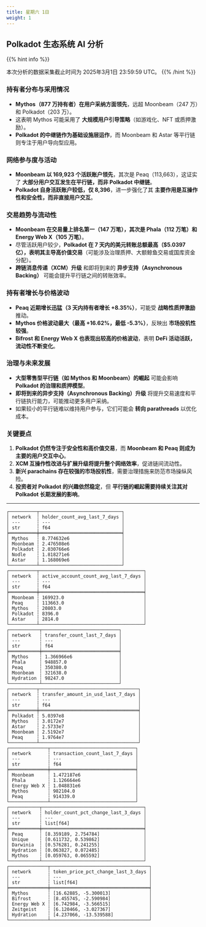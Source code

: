 ```yaml
---
title: 星期六 1日
weight: 1
---
```


## **Polkadot 生态系统 AI 分析**
{{% hint info %}}

本次分析的数据采集截止时间为 2025年3月1日 23:59:59 UTC。
{{% /hint %}}

### **持有者分布与采用情况**
- **Mythos（877 万持有者）在用户采纳方面领先**，远超 Moonbeam（247 万）和 Polkadot（203 万）。
- 这表明 Mythos 可能采用了 **大规模用户引导策略**（如游戏化、NFT 或质押激励）。
- **Polkadot 的中继链作为基础设施层运作**，而 Moonbeam 和 Astar 等平行链则专注于用户导向型应用。

### **网络参与度与活动**
- **Moonbeam 以 169,923 个活跃账户领先**，其次是 Peaq（113,663），这证实了 **大部分用户交互发生在平行链，而非 Polkadot 中继链**。
- **Polkadot 自身活跃账户较低，仅 8,396**，进一步强化了其 **主要作用是互操作性和安全性，而非直接用户交互**。

### **交易趋势与流动性**
- **Moonbeam 在交易量上排名第一（147 万笔），其次是 Phala（112 万笔）和 Energy Web X（105 万笔）**。
- 尽管活跃用户较少，**Polkadot 在 7 天内的美元转账总额最高（$5.0397 亿），表明其主导高价值交易**（可能涉及治理质押、大额鲸鱼交易或国库资金分配）。
- **跨链消息传递（XCM）升级** 和即将到来的 **异步支持（Asynchronous Backing）** 可能会提升平行链之间的转账效率。

### **持有者增长与价格波动**
- **Peaq 近期增长迅猛（3 天内持有者增长 +8.35%）**，可能受 **战略性质押激励** 推动。
- **Mythos 价格波动最大（最高 +16.62%，最低 -5.3%）**，反映出 **市场投机性较强**。
- **Bifrost 和 Energy Web X 也表现出较高的价格波动**，表明 **DeFi 活动活跃，流动性不断变化**。

### **治理与未来发展**
- **大型零售型平行链（如 Mythos 和 Moonbeam）的崛起** 可能会影响 **Polkadot 的治理和质押模型**。
- **即将到来的异步支持（Asynchronous Backing）升级** 将提升交易速度和平行链执行能力，可能推动更多用户采纳。
- 如果较小的平行链难以维持用户参与，它们可能会 **转向 parathreads** 以优化成本。

### **关键要点**
1. **Polkadot 仍然专注于安全性和高价值交易**，而 **Moonbeam 和 Peaq 则成为主要的用户交互中心**。
2. **XCM 互操作性改进与扩展升级将提升整个网络效率**，促进链间流动性。
3. **新兴 parachains 存在较强的市场投机性**，需要治理措施来防范市场操纵风险。
4. **投资者对 Polkadot 的兴趣依然稳定**，但 **平行链的崛起需要持续关注其对 Polkadot 长期发展的影响**。

---

```
┌──────────┬──────────────────────────────┐
│ network  ┆ holder_count_avg_last_7_days │
│ ---      ┆ ---                          │
│ str      ┆ f64                          │
╞══════════╪══════════════════════════════╡
│ Mythos   ┆ 8.774632e6                   │
│ Moonbeam ┆ 2.476508e6                   │
│ Polkadot ┆ 2.030766e6                   │
│ Nodle    ┆ 1.818271e6                   │
│ Astar    ┆ 1.168069e6                   │
└──────────┴──────────────────────────────┘
┌──────────┬──────────────────────────────────────┐
│ network  ┆ active_account_count_avg_last_7_days │
│ ---      ┆ ---                                  │
│ str      ┆ f64                                  │
╞══════════╪══════════════════════════════════════╡
│ Moonbeam ┆ 169923.0                             │
│ Peaq     ┆ 113663.0                             │
│ Mythos   ┆ 20803.0                              │
│ Polkadot ┆ 8396.0                               │
│ Astar    ┆ 2814.0                               │
└──────────┴──────────────────────────────────────┘
┌───────────┬────────────────────────────┐
│ network   ┆ transfer_count_last_7_days │
│ ---       ┆ ---                        │
│ str       ┆ f64                        │
╞═══════════╪════════════════════════════╡
│ Mythos    ┆ 1.366966e6                 │
│ Phala     ┆ 948857.0                   │
│ Peaq      ┆ 350380.0                   │
│ Moonbeam  ┆ 321638.0                   │
│ Hydration ┆ 98247.0                    │
└───────────┴────────────────────────────┘
┌──────────┬────────────────────────────────────┐
│ network  ┆ transfer_amount_in_usd_last_7_days │
│ ---      ┆ ---                                │
│ str      ┆ f64                                │
╞══════════╪════════════════════════════════════╡
│ Polkadot ┆ 5.0397e8                           │
│ Mythos   ┆ 3.0172e7                           │
│ Astar    ┆ 2.5733e7                           │
│ Moonbeam ┆ 2.5192e7                           │
│ Peaq     ┆ 1.9764e7                           │
└──────────┴────────────────────────────────────┘
┌──────────────┬───────────────────────────────┐
│ network      ┆ transaction_count_last_7_days │
│ ---          ┆ ---                           │
│ str          ┆ f64                           │
╞══════════════╪═══════════════════════════════╡
│ Moonbeam     ┆ 1.472187e6                    │
│ Phala        ┆ 1.126664e6                    │
│ Energy Web X ┆ 1.048831e6                    │
│ Mythos       ┆ 982104.0                      │
│ Peaq         ┆ 914339.0                      │
└──────────────┴───────────────────────────────┘
┌───────────┬─────────────────────────────────────┐
│ network   ┆ holder_count_pct_change_last_3_days │
│ ---       ┆ ---                                 │
│ str       ┆ list[f64]                           │
╞═══════════╪═════════════════════════════════════╡
│ Peaq      ┆ [8.359189, 2.754784]                │
│ Unique    ┆ [0.611732, 0.539862]                │
│ Darwinia  ┆ [0.576281, 0.241255]                │
│ Hydration ┆ [0.063827, 0.072485]                │
│ Mythos    ┆ [0.059763, 0.065592]                │
└───────────┴─────────────────────────────────────┘
┌──────────────┬────────────────────────────────────┐
│ network      ┆ token_price_pct_change_last_3_days │
│ ---          ┆ ---                                │
│ str          ┆ list[f64]                          │
╞══════════════╪════════════════════════════════════╡
│ Mythos       ┆ [16.62885, -5.300013]              │
│ Bifrost      ┆ [8.455745, -2.590984]              │
│ Energy Web X ┆ [6.742984, -3.566515]              │
│ Zeitgeist    ┆ [6.120466, -3.027367]              │
│ Hydration    ┆ [4.237066, -13.539588]             │
└──────────────┴────────────────────────────────────┘
```